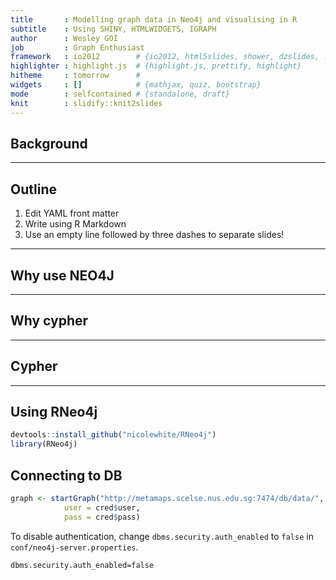 ```yaml
---
title       : Modelling graph data in Neo4j and visualising in R
subtitle    : Using SHINY, HTMLWIDGETS, IGRAPH
author      : Wesley GOI
job         : Graph Enthusiast
framework   : io2012        # {io2012, html5slides, shower, dzslides, ...}
highlighter : highlight.js  # {highlight.js, prettify, highlight}
hitheme     : tomorrow      # 
widgets     : []            # {mathjax, quiz, bootstrap}
mode        : selfcontained # {standalone, draft}
knit        : slidify::knit2slides
---
```


<style>
.title-slide {
    background-color: #FFF
}
</style>

## Background

---
## Outline

1. Edit YAML front matter
2. Write using R Markdown
3. Use an empty line followed by three dashes to separate slides!

---

## Why use NEO4J

---

## Why cypher

---

## Cypher

---

## Using RNeo4j


```r
devtools::install_github("nicolewhite/RNeo4j")
library(RNeo4j)
```

## Connecting to DB





```r
graph <- startGraph("http://metamaps.scelse.nus.edu.sg:7474/db/data/",
            user = cred$user,
            pass = cred$pass)
```

To disable authentication, change `dbms.security.auth_enabled` to `false` in `conf/neo4j-server.properties`.

```
dbms.security.auth_enabled=false
```


